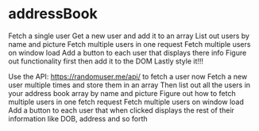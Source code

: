# addressBook
Fetch a single user
Get a new user and add it to an array
List out users by name and picture
Fetch multiple users in one request
Fetch multiple users on window load
Add a button to each user that displays there info
Figure out functionality first then add it to the DOM
Lastly style it!!!



Use the API: https://randomuser.me/api/ to fetch a user now
Fetch a new user multiple times and store them in an array
Then list out all the users in your address book array by name and picture
Figure out how to fetch multiple users in one fetch request
Fetch multiple users on window load
Add a button to each user that when clicked displays the rest of their information like DOB, address and so forth